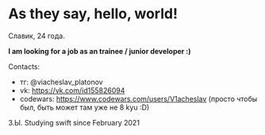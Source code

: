 # As they say, hello, world!

Славик, 24 года.

**I am looking for a job as an trainee / junior developer :)**

Contacts:
- тг: @viacheslav_platonov
- vk: https://vk.com/id155826094
- codewars: https://www.codewars.com/users/V1acheslav (просто чтобы был, быть может там уже не 8 kyu :D)

З.Ы. Studying swift since February 2021
